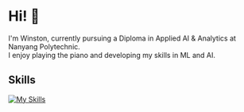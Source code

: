 # Hi! 👋
I'm Winston, currently pursuing a Diploma in Applied AI & Analytics at Nanyang Polytechnic.  
I enjoy playing the piano and developing my skills in ML and AI.

## Skills
[![My Skills](https://skillicons.dev/icons?i=py,sklearn,flask)](https://skillicons.dev)
